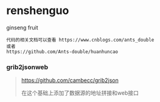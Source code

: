 # renshenguo
ginseng fruit

``` wiki
代码的相关文档可以查看 https://www.cnblogs.com/ants_double
或者
https://github.com/Ants-double/huanhuncao
```



### grib2jsonweb

> https://github.com/cambecc/grib2json
>
> 在这个基础上添加了数据源的地址拼接和web接口

